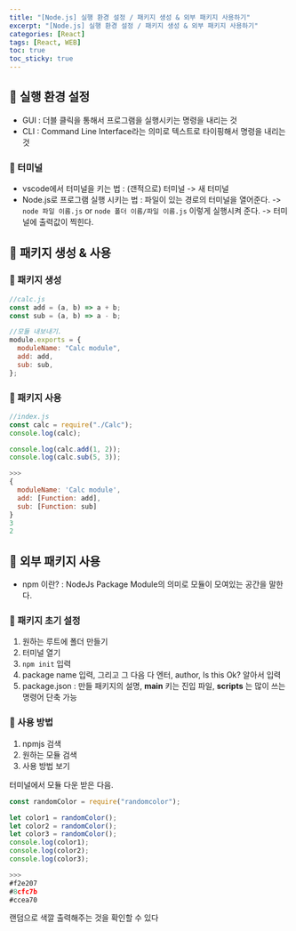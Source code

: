 ```yaml
---
title: "[Node.js] 실행 환경 설정 / 패키지 생성 & 외부 패키지 사용하기"
excerpt: "[Node.js] 실행 환경 설정 / 패키지 생성 & 외부 패키지 사용하기"
categories: [React]
tags: [React, WEB]
toc: true
toc_sticky: true
---
```


## 🔮 실행 환경 설정

- GUI : 더블 클릭을 통해서 프로그램을 실행시키는 명령을 내리는 것
- CLI : Command Line Interface라는 의미로 텍스트로 타이핑해서 명령을 내리는 것

### 📍 터미널

- vscode에서 터미널을 키는 법 : (갠적으로) 터미널 -> 새 터미널
- Node.js로 프로그램 실행 시키는 법 : 파일이 있는 경로의 터미널을 열어준다. -> `node 파일 이름.js` or `node 폴더 이름/파일 이름.js` 이렇게 실행시켜 준다. -> 터미널에 출력값이 찍힌다.

## 🔮 패키지 생성 & 사용

### 📍 패키지 생성

```javascript
//calc.js
const add = (a, b) => a + b;
const sub = (a, b) => a - b;

//모듈 내보내기.
module.exports = {
  moduleName: "Calc module",
  add: add,
  sub: sub,
};
```

### 📍 패키지 사용

```javascript
//index.js
const calc = require("./Calc");
console.log(calc);

console.log(calc.add(1, 2));
console.log(calc.sub(5, 3));

>>>
{
  moduleName: 'Calc module',
  add: [Function: add],
  sub: [Function: sub]
}
3
2
```

## 🔮 외부 패키지 사용

- npm 이란? : NodeJs Package Module의 의미로 모듈이 모여있는 공간을 말한다.

### 📍 패키지 초기 설정

1. 원하는 루트에 폴더 만들기
2. 터미널 열기
3. `npm init` 입력
4. package name 입력, 그리고 그 다음 다 엔터, author, Is this Ok? 알아서 입력
5. package.json : 만들 패키지의 설명, **main** 키는 진입 파일, **scripts** 는 많이 쓰는 명령어 단축 가능

### 📍 사용 방법

1. npmjs 검색
2. 원하는 모듈 검색
3. 사용 방법 보기

터미널에서 모듈 다운 받은 다음.

```javascript
const randomColor = require("randomcolor");

let color1 = randomColor();
let color2 = randomColor();
let color3 = randomColor();
console.log(color1);
console.log(color2);
console.log(color3);

>>>
#f2e207
#8cfc7b
#ccea70
```

랜덤으로 색깔 출력해주는 것을 확인할 수 있다
